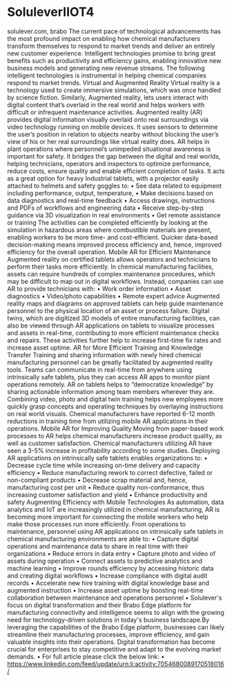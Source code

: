 # SoluleverIIOT4
solulever.com, brabo
The current pace of technological advancements has the most profound impact on enabling how chemical manufacturers transform themselves to respond to market trends and deliver an entirely new customer experience. Intelligent technologies promise to bring great benefits such as productivity and efficiency gains, enabling innovative new business models and generating new revenue streams.
The following intelligent technologies is instrumental in helping chemical companies respond to market trends.
Virtual and Augmented Reality
Virtual reality is a technology used to create immersive simulations, which was once handled by science fiction. Similarly, Augmented reality, lets users interact with digital content that’s overlaid in the real world and helps workers with difficult or infrequent maintenance activities.
Augmented reality (AR) provides digital information visually overlaid onto real surroundings via video technology running on mobile devices. It uses sensors to determine the user’s position in relation to objects nearby without blocking the user’s view of his or her real surroundings like virtual reality does. AR helps in plant operations where personnel’s unimpeded situational awareness is important for safety. It bridges the gap between the digital and real worlds, helping technicians, operators and inspectors to optimize performance, reduce costs, ensure quality and enable efficient completion of tasks.
It acts as a great option for heavy Industrial tablets, with a projector easily attached to helmets and safety goggles to:
•	See data related to equipment including performance, output, temperature,
•	Make decisions based on data diagnostics and real-time feedback
•	Access drawings, instructions and PDFs of workflows and engineering data
•	Receive step-by-step guidance via 3D visualization in real environments
•	Get remote assistance or training
The activities can be completed efficiently by looking at the simulation in hazardous areas where combustible materials are present, enabling workers to be more time- and cost-efficient. Quicker data-based decision-making means improved process efficiency and, hence, improved efficiency for the overall operation.
Mobile AR for Efficient Maintenance
Augmented reality on certified tablets allows operators and technicians to perform their tasks more efficiently. In chemical manufacturing facilities, assets can require hundreds of complex maintenance procedures, which may be difficult to map out in digital workflows. Instead, companies can use AR to provide technicians with:
•	Work order information
•	Asset diagnostics
•	Video/photo capabilities
•	Remote expert advice
Augmented reality maps and diagrams on approved tablets can help guide maintenance personnel to the physical location of an asset or process failure. Digital twins, which are digitized 3D models of entire manufacturing facilities, can also be viewed through AR applications on tablets to visualize processes and assets in real-time, contributing to more efficient maintenance checks and repairs. These activities further help to increase first-time fix rates and increase asset uptime.
AR for More Efficient Training and Knowledge Transfer
Training and sharing information with newly hired chemical manufacturing personnel can be greatly facilitated by augmented reality tools. Teams can communicate in real-time from anywhere using intrinsically safe tablets, plus they can access AR apps to monitor plant operations remotely. AR on tablets helps to “democratize knowledge” by sharing actionable information among team members wherever they are. Combining video, photo and digital twin training helps new employees more quickly grasp concepts and operating techniques by overlaying instructions on real world visuals. Chemical manufacturers have reported 6-12 month reductions in training time from utilizing mobile AR applications in their operations.
Mobile AR for Improving Quality
Moving from paper-based work processes to AR helps chemical manufacturers increase product quality, as well as customer satisfaction. Chemical manufacturers utilizing AR have seen a 3-5% increase in profitability according to some studies.
Deploying AR applications on intrinsically safe tablets enables organizations to:
•	Decrease cycle time while increasing on-time delivery and capacity efficiency
•	Reduce manufacturing rework to correct defective, failed or non-compliant products
•	Decrease scrap material and, hence, manufacturing cost per unit
•	Reduce quality non-conformance, thus increasing customer satisfaction and yield
•	Enhance productivity and safety
Augmenting Efficiency with Mobile Technologies
As automation, data analytics and IoT are increasingly utilized in chemical manufacturing, AR is becoming more important for connecting the mobile workers who help make those processes run more efficiently. From operations to maintenance, personnel using AR applications on intrinsically safe tablets in chemical manufacturing environments are able to:
•	Capture digital operations and maintenance data to share in real time with their organizations
•	Reduce errors in data entry
•	Capture photo and video of assets during operation
•	Connect assets to predictive analytics and machine learning
•	Improve rounds efficiency by accessing historic data and creating digital workflows
•	Increase compliance with digital audit records
•	Accelerate new hire training with digital knowledge base and augmented instruction
•	Increase asset uptime by boosting real-time collaboration between maintenance and operations personnel
•	Solulever's focus on digital transformation and their Brabo Edge platform for manufacturing connectivity and intelligence seems to align with the growing need for technology-driven solutions in today's business landscape.By leveraging the capabilities of the Brabo Edge platform, businesses can likely streamline their manufacturing processes, improve efficiency, and gain valuable insights into their operations. Digital transformation has become crucial for enterprises to stay competitive and adapt to the evolving market demands.
•	For full article please click the below link:
•	https://www.linkedin.com/feed/update/urn:li:activity:7054680089170518016/

